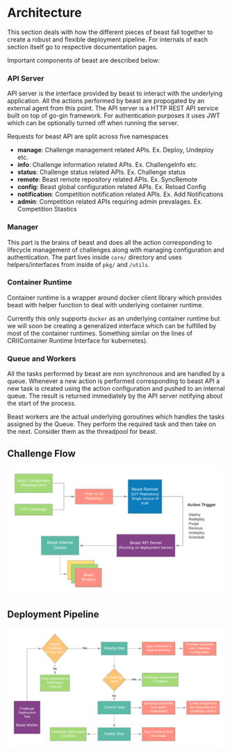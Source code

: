 # Architecture

This section deals with how the different pieces of beast fall together to create a robust and flexible
deployment pipeline. For internals of each section itself go to respective documentation pages.

Important components of beast are described below:

### API Server

API server is the interface provided by beast to interact with the underlying application. All the actions performed by beast
are propogated by an external agent from this point. The API server is a HTTP REST API service built on top of go-gin framework.
For authentication purposes it uses JWT which can be optionally turned off when running the server.

Requests for beast API are split across five namespaces

* **manage**: Challenge management related APIs. Ex. Deploy, Undeploy etc.
* **info**: Challenge information related APIs. Ex. ChallengeInfo etc.
* **status**: Challenge status related APIs. Ex. Challenge status
* **remote**: Beast remote repository related APIs. Ex. SyncRemote
* **config**: Beast global configuration related APIs. Ex. Reload Config
* **notification**: Competition notification related APIs. Ex. Add Notifications
* **admin**: Competition related APIs requiring admin prevalages. Ex. Competition Stastics

### Manager

This part is the brains of beast and does all the action corresponding to lifecycle management of challenges along with managing configuration
and authentication. The part lives inside `core/` directory and uses helpers/interfaces from inside of `pkg/` and `/utils`.

### Container Runtime

Container runtime is a wrapper around docker client library which provides beast with helper function to deal with underlying container runtime.

Currently this only supports `docker` as an underlying container runtime but we will soon be creating a generalized interface which can be fulfilled
by most of the container runtimes. Something similar on the lines of CRI(Container Runtime Interface for kubernetes).

### Queue and Workers

All the tasks performed by beast are non synchronous and are handled by a queue. Whenever a new action is performed corresponding to beast API
a new task is created using the action configuration and pushed to an internal queue. The result is returned immediately by the API server notifying about
the start of the process.

Beast workers are the actual underlying goroutines which handles the tasks assigned by the Queue. They perform the required task and then take on
the next. Consider them as the threadpool for beast.

## Challenge Flow

![Challenge Deployment Flow](res/challenge-flow.png)

## Deployment Pipeline

![Challenge Deployment Pipeline](res/deployment-pipeline.png)
